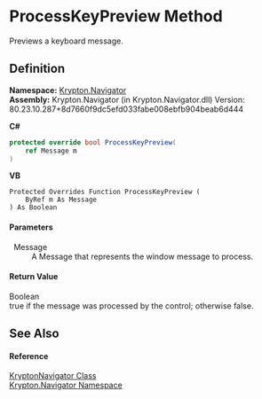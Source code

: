 # ProcessKeyPreview Method


Previews a keyboard message.



## Definition
**Namespace:** <a href="a21ac074-d119-3dc6-bd1c-d3a12c0128bc.md">Krypton.Navigator</a>  
**Assembly:** Krypton.Navigator (in Krypton.Navigator.dll) Version: 80.23.10.287+8d7660f9dc5efd033fabe008ebfb904beab6d444

**C#**
``` C#
protected override bool ProcessKeyPreview(
	ref Message m
)
```
**VB**
``` VB
Protected Overrides Function ProcessKeyPreview ( 
	ByRef m As Message
) As Boolean
```



#### Parameters
<dl><dt>  Message</dt><dd>A Message that represents the window message to process.</dd></dl>

#### Return Value
Boolean  
true if the message was processed by the control; otherwise false.

## See Also


#### Reference
<a href="5b32a15b-85d7-1db8-3c10-e43632f905eb.md">KryptonNavigator Class</a>  
<a href="a21ac074-d119-3dc6-bd1c-d3a12c0128bc.md">Krypton.Navigator Namespace</a>  
